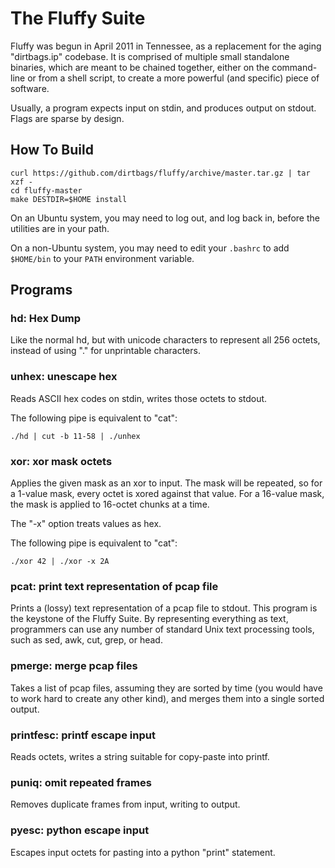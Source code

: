 The Fluffy Suite
============

Fluffy was begun in April 2011 in Tennessee,
as a replacement for the aging "dirtbags.ip" codebase.
It is comprised of multiple small standalone binaries,
which are meant to be chained together,
either on the command-line or from a shell script,
to create a more powerful (and specific) piece of software.

Usually, a program expects input on stdin,
and produces output on stdout.
Flags are sparse by design.


How To Build
------------

	curl https://github.com/dirtbags/fluffy/archive/master.tar.gz | tar xzf -
	cd fluffy-master
	make DESTDIR=$HOME install

On an Ubuntu system,
you may need to log out, and log back in,
before the utilities are in your path.

On a non-Ubuntu system,
you may need to edit your `.bashrc` to add `$HOME/bin` to your `PATH`
environment variable.


Programs
--------

### hd: Hex Dump

Like the normal hd,
but with unicode characters to represent all 256 octets,
instead of using "." for unprintable characters.


### unhex: unescape hex

Reads ASCII hex codes on stdin,
writes those octets to stdout.

The following pipe is equivalent to "cat":

    ./hd | cut -b 11-58 | ./unhex


### xor: xor mask octets

Applies the given mask as an xor to input.
The mask will be repeated,
so for a 1-value mask, every octet is xored against that value.
For a 16-value mask, the mask is applied to 16-octet chunks at a time.

The "-x" option treats values as hex.

The following pipe is equivalent to "cat":

	./xor 42 | ./xor -x 2A


### pcat: print text representation of pcap file

Prints a (lossy) text representation of a pcap file to stdout.
This program is the keystone of the Fluffy Suite.
By representing everything as text,
programmers can use any number of standard Unix text processing tools,
such as sed, awk, cut, grep, or head.


### pmerge: merge pcap files 

Takes a list of pcap files, assuming they are sorted by time
(you would have to work hard to create any other kind),
and merges them into a single sorted output.


### printfesc: printf escape input

Reads octets,
writes a string suitable for copy-paste into printf.


### puniq: omit repeated frames

Removes duplicate frames from input, 
writing to output.


### pyesc: python escape input

Escapes input octets for pasting into a python "print" statement.



